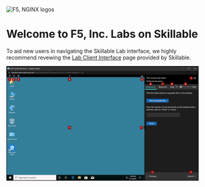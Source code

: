 ![F5, NGINX logos](https://cdn.f5.com/lms/F5LogoResizedN.png)
# Welcome to F5, Inc. Labs on Skillable

To aid new users in navigating the Skillable Lab interface, we highly recommend revewing the [Lab Client Interface](https://docs.skillable.com/docs/legacy-lab-client-interface) page provided by Skillable.

![Skillable Lab Interface](https://github.com/learnf5/ts/blob/main/lab-interface.png)

